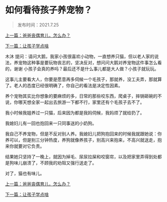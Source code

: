 # 如何看待孩子养宠物？



> 发布时间：2021.7.25

[上一篇：爸爸丧偶育儿，怎么办？ ](/education/article32)

[下一篇：让孩子学点啥](/education/article34)



木沐 提问：请问大鹅，我家小孩很喜欢小动物，一直想养只猫，但以老人家的说法，养宠物这种事是要玩物丧志的，坚决反对，想问问大鹅对养宠物这件事怎么看的，谢谢
小孩子会真的养吗？最后还不是什么事儿都是大人做？小孩子就玩玩。

这事儿主要看大人，你要是愿意再多伺候一个毛孩子，那就养，没工夫弄，那就算了。老人的态度已经很明确了，你自己的看法是决定性因素。

养个宠物其实比你想象的要麻烦的多，日常的那些咬东西，爬桌子，摔锅砸碗的不说，你哪天想全家一起出去旅游一下都不行，家里还有个毛孩子去不了。

我小时候我姐养过一只猫，后来因为都是我妈伺候，我妈烦了就给扔了。

我媳妇儿有一回也抱回来一只同事送的小奶狗。

我自己不养宠物，但是不反对别人养。我媳妇儿把狗抱回来的时候我就跟她说：你养可以，但是别三分钟热度，养狗就像养孩子，别高兴来抱来，不高兴就送走，抱来你就要对它负责。

结果她只坚持了一晚上，就因为掉毛、尿尿拉屎和咬窗帘，以及把家里弄得到处都是狗味儿崩溃了，不顾我的劝阻又强行送走了。

对了，猫也有味儿。



[上一篇：爸爸丧偶育儿，怎么办？ ](/education/article32)

[下一篇：让孩子学点啥](/education/article34)


